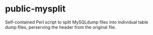public-mysplit
==============

Self-contained Perl script to split MySQLdump files into individual table dump files, perserving the header from the original file.